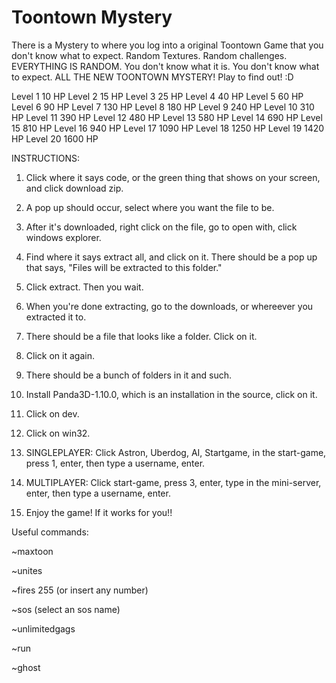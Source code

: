 # Toontown Mystery
There is a Mystery to where you log into a original Toontown Game that you don't know what to expect.
Random Textures.
Random challenges.
EVERYTHING IS RANDOM.
You don't know what it is.
You don't know what to expect.
ALL THE NEW TOONTOWN MYSTERY!
Play to find out! :D

Level 1 10 HP
Level 2 15 HP
Level 3 25 HP
Level 4 40 HP
Level 5 60 HP
Level 6 90 HP
Level 7 130 HP
Level 8 180 HP
Level 9 240 HP
Level 10 310 HP
Level 11 390 HP
Level 12 480 HP
Level 13 580 HP
Level 14 690 HP
Level 15 810 HP
Level 16 940 HP
Level 17 1090 HP
Level 18 1250 HP
Level 19 1420 HP
Level 20 1600 HP

INSTRUCTIONS: 
1. Click where it says code, or the green thing that shows on your screen, and click download zip.

2. A pop up should occur, select where you want the file to be.

3. After it's downloaded, right click on the file, go to open with, click windows explorer.

4. Find where it says extract all, and click on it. There should be a pop up that says,
   "Files will be extracted to this folder."

5. Click extract. Then you wait.

6. When you're done extracting, go to the downloads, or whereever you extracted it to.

7. There should be a file that looks like a folder. Click on it.

8. Click on it again.

9. There should be a bunch of folders in it and such.

10. Install Panda3D-1.10.0, which is an installation in the source, click on it.

11. Click on dev.

12. Click on win32.

13. SINGLEPLAYER: Click Astron, Uberdog, AI, Startgame, in the start-game, press 1, enter, then type a username, enter.

14. MULTIPLAYER: Click start-game, press 3, enter, type in the mini-server, enter, then type a username, enter.

15. Enjoy the game! If it works for you!!



Useful commands:

~maxtoon

~unites

~fires 255 (or insert any number)

~sos (select an sos name)

~unlimitedgags

~run

~ghost
